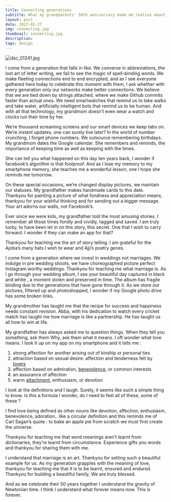 ```yaml
---
title: Connecting generations
subtitle: What my grandparents' 50th anniversary made me realise about technology
layout: post
date: 2017-02-27
img: connecting.jpg
thumbnail: connecting.jpg
description: 
tags: design
---
```

![dsc_01241.jpg](img/design/grandparents.jpg) 

I come from a generation that falls in like. We converse in abbreviations, the lost art of letter writing, we fail to see the magic of spell-binding words. We make fleeting connections end to end encrypted, and as I see everyone gathered here today to celebrate this moment with them, I ask whether with every generation only our networks make better connections. We believe that we are tied down by strings attached, where we make Github commits faster than actual ones. We need smartwatches that remind us to take walks and take water, artificially intelligent bots that remind us to be human. And with all that technology, my grandmom doesn’t even wear a watch and clocks run their time by her.

We’re thousand screaming screens and our smart devices we keep tabs on. We’re instant updates, one can surely live later? In the world of number crunching, I forget phone numbers. We outsource remembering birthdays. My grandmom dates the Google calendar. She remembers and reminds, the importance of keeping time as well as keeping with the times.

She can tell you what happened on this day ten years back, I wonder if facebook’s algorithm is that foolproof. And as I lose my memory to my smartphone memory, she teaches me a wonderful lesson, one I hope she reminds me tomorrow.

On these special occasions, we’re changed display pictures, we maintain our statuses. My grandfather makes handmade cards to this date. Thankyou for painting a picture of what fondness and appreciation means, thankyou for your wishful thinking and for sending out a bigger message. Your art adorns our walls, not Facebook’s.

Ever since we were kids, my grandfather told the most amusing stories. I remember all those times fondly and vividly, tagged and saved. I am truly lucky, to have been let in on this story, this secret. One that I wish to carry forward. I wonder if they can make an app for that?

Thankyou for teaching me the art of story telling. I am grateful for the Ajoba’s many hats I wish to wear and Ajji’s poetry genes.

I come from a generation where we invest in weddings not marriages. We indulge in pre wedding shoots, we have choreographed picture perfect Instagram worthy weddings. Thankyou for teaching me what marriage is. As I go through your wedding album, I see your beautiful day captured in black and white , a moment stolen and preserved in time. The album has fragile binding due to the generations that have gone through it. As we store our pictures, filtered up and photoshopped, I wonder if my Google photo drive has some broken links.

My grandmother has taught me that the recipe for success and happiness needs constant revision. Abba, with his dedication to watch every cricket match has taught me how marriage is like a partnership. He has taught us all how to win at life.

My grandfather has always asked me to question things. When they tell you something, ask them Why, ask them what it means. I oft wonder what love means. I look It up on my app on my smartphone and it tells me :
1. strong affection for another arising out of kinship or personal ties <maternal love for a child>  
2.  attraction based on sexual desire: affection and tenderness felt by [lovers](http://www.merriam-webster.com/dictionary/lovers)  
3. affection based on admiration, [benevolence](http://www.merriam-webster.com/dictionary/benevolence), or common interests <love for his old schoolmates>  
4. an assurance of affection <give her my love>  
5. warm [attachment](http://www.merriam-webster.com/dictionary/attachment), enthusiasm, or devotion <love of the sea>

I look at the definitions and I laugh. Surely, it seems like such a simple thing to know. Is this a formula I wonder, do I need to feel all of these, some of these ?

I find love being defined as other nouns like devotion, affection, enthusiasm, benevolence, adoration.. like a circular definition and this reminds me of Carl Sagan’s quote : to bake an apple pie from scratch we must first create the universe.

Thankyou for teaching me that word meanings aren’t learnt from dictionaries, they’re learnt from circumstance. Experience gifts you words and thankyou for sharing them with me.

I understand that marriage is an art. Thankyou for setting such a beautiful example for us. As my generation grapples with the meaning of love, thankyou for teaching me that it is to be learnt, ensured and endured. Thankyou for building a beautiful family, We are truly blessed.

And as we celebrate their 50 years together I understand the gravity of Newtonian time. 
I think I understand what forever means now. This is forever.